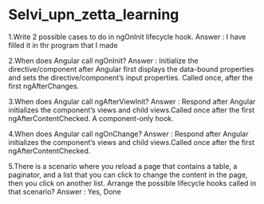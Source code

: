 # Selvi_upn_zetta_learning

1.Write 2 possible cases to do in ngOnInit lifecycle hook.
Answer : I have filled it in thr program that I made

2.When does Angular call ngOnInit?
Answer : Initialize the directive/component after Angular first displays the data-bound properties and sets the directive/component’s input properties. Called once, after the first ngAfterChanges.

3.When does Angular call ngAfterViewInit?
Answer : Respond after Angular initializes the component’s views and child views.Called once after the first ngAfterContentChecked. A component-only hook.

4.When does Angular call ngOnChange?
Answer : Respond after Angular initializes the component’s views and child views.Called once after the first ngAfterContentChecked.

5.There is a scenario where you reload a page that contains a table, a paginator, and a list that you can click to change the content in the page, then you click on another list. Arrange the possible lifecycle hooks called in that scenario?
Answer : Yes, Done
